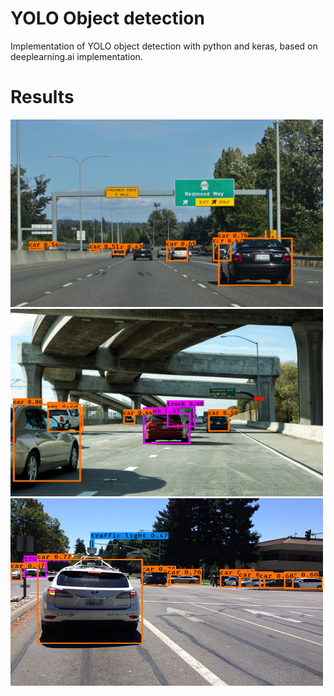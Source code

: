 # YOLO Object detection

Implementation of YOLO object detection with python and keras, based on deeplearning.ai implementation.

# Results

<img src="images/out1.jpg" width="500" height="300">
<img src="images/out2.jpg" width="500" height="300">
<img src="images/out3.jpg" width="500" height="300">
